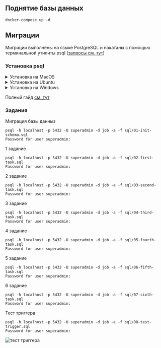 ## Поднятие базы данных
```
docker-compose up -d
```
## Миграции
Миграции выполнены на языке PostgreSQL и накатаны с помощью терминальной утилиты psql ([запросы см. тут](https://github.com/vitflare/db-sem-dz/tree/main/hw7/sql))
### Установка psql
<details>
  <summary>Установка на MacOS</summary>

```shell
brew install libpq
brew link --force libpq
```
</details>

<details>
  <summary>Установка на Ubuntu</summary>

```shell
sudo apt-get update
sudo apt-get install postgresql-client
```
</details>

<details>
  <summary>Установка на Windows</summary>

```shell
choco install postgresql
```
</details>

Полный гайд [см. тут](https://www.timescale.com/blog/how-to-install-psql-on-mac-ubuntu-debian-windows/)

### Задания

Миграция базы данныз
```
psql -h localhost -p 5432 -U superadmin -d job -a -f sql/01-init-schema.sql 
Password for user superadmin: 
```

1 задание 
```
psql -h localhost -p 5432 -U superadmin -d job -a -f sql/02-first-task.sql 
Password for user superadmin: 
```

2 задание 
```
psql -h localhost -p 5432 -U superadmin -d job -a -f sql/03-second-task.sql 
Password for user superadmin: 
```

3 задание 
```
psql -h localhost -p 5432 -U superadmin -d job -a -f sql/04-third-task.sql 
Password for user superadmin: 
```

4 задание 
```
psql -h localhost -p 5432 -U superadmin -d job -a -f sql/05-fourth-task.sql 
Password for user superadmin: 
```

5 задание 
```
psql -h localhost -p 5432 -U superadmin -d job -a -f sql/06-fifth-task.sql 
Password for user superadmin: 
```

6 задание 
```
psql -h localhost -p 5432 -U superadmin -d job -a -f sql/07-sixth-task.sql 
Password for user superadmin: 
```

Тест триггера
```
psql -h localhost -p 5432 -U superadmin -d job -a -f sql/08-test-trigger.sql 
Password for user superadmin: 
```

![тест триггера](/pic/test.png)